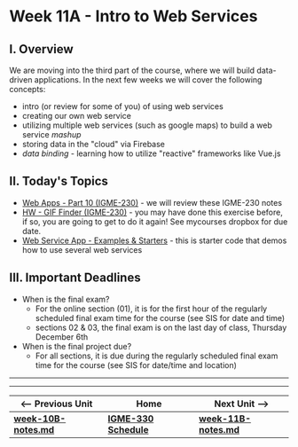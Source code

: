 # Week 11A - Intro to Web Services

## I. Overview
We are moving into the third part of the course, where we will build data-driven applications. In the next few weeks we will cover the following concepts:
- intro (or review for some of you) of using web services
- creating our own web service
- utilizing multiple web services (such as google maps) to build a web service *mashup*
- storing data in the "cloud" via Firebase
- *data binding* - learning how to utilize "reactive" frameworks like Vue.js

## II. Today's Topics
- [Web Apps - Part 10 (IGME-230)](https://github.com/tonethar/IGME-230-Master/blob/master/notes/web-apps-10.md) - we will review these IGME-230 notes
- [HW - GIF Finder (IGME-230)](https://github.com/tonethar/IGME-230-Master/blob/master/notes/HW-gif-finder.md) - you may have done this exercise before, if so, you are going to get to do it again! See mycourses dropbox for due date.
- [Web Service App - Examples & Starters](https://github.com/tonethar/IGME-230-Master/blob/master/notes/web-service-app-starters.md) - this is starter code that demos how to use several web services

## III. Important Deadlines

- When is the final exam?
  - For the online section (01), it is for the first hour of the regularly scheduled final exam time for the course (see SIS for date and time)
  - sections 02 & 03, the final exam is on the last day of class, Thursday December 6th
- When is the final project due?
  - For all sections, it is due during the regularly scheduled final exam time for the course (see SIS for date/time and location)
  

<hr><hr>

| <-- Previous Unit | Home | Next Unit -->
| --- | --- | --- 
| [**week-10B-notes.md**](week-10B-notes.md)     |  [**IGME-330 Schedule**](../schedule.md) | [**week-11B-notes.md**](week-11B-notes.md)

